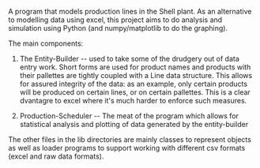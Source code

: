 A program that models production lines in the Shell plant. As an alternative to modelling data using excel, this project aims to do analysis and simulation using Python (and numpy/matplotlib to do the graphing). 

The main components:

1) The Entity-Builder -- used to take some of the drudgery out of data entry work. Short forms are used for product names and products with their pallettes are tightly coupled with a Line data structure. This allows for assured integrity of the data: as an example, only certain products will be produced on certain lines, or on certain pallettes. This is a clear dvantagre to excel where it's much harder to enforce such measures.

2) Production-Scheduler -- The meat of the program which allows for statistical analysis and plotting of data generated by the entity-builder

The other files in the lib directories are mainly classes to represent objects as well as loader programs to support working with different csv formats (excel and raw data formats).
